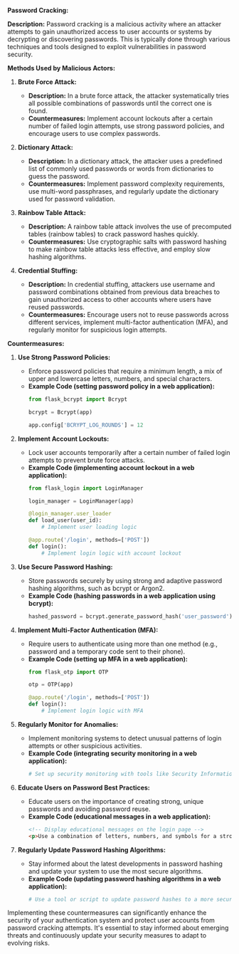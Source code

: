 **Password Cracking:**

**Description:**
Password cracking is a malicious activity where an attacker attempts to gain unauthorized access to user accounts or systems by decrypting or discovering passwords. This is typically done through various techniques and tools designed to exploit vulnerabilities in password security.

**Methods Used by Malicious Actors:**

1. **Brute Force Attack:**
   - **Description:** In a brute force attack, the attacker systematically tries all possible combinations of passwords until the correct one is found.
   - **Countermeasures:** Implement account lockouts after a certain number of failed login attempts, use strong password policies, and encourage users to use complex passwords.

2. **Dictionary Attack:**
   - **Description:** In a dictionary attack, the attacker uses a predefined list of commonly used passwords or words from dictionaries to guess the password.
   - **Countermeasures:** Implement password complexity requirements, use multi-word passphrases, and regularly update the dictionary used for password validation.

3. **Rainbow Table Attack:**
   - **Description:** A rainbow table attack involves the use of precomputed tables (rainbow tables) to crack password hashes quickly.
   - **Countermeasures:** Use cryptographic salts with password hashing to make rainbow table attacks less effective, and employ slow hashing algorithms.

4. **Credential Stuffing:**
   - **Description:** In credential stuffing, attackers use username and password combinations obtained from previous data breaches to gain unauthorized access to other accounts where users have reused passwords.
   - **Countermeasures:** Encourage users not to reuse passwords across different services, implement multi-factor authentication (MFA), and regularly monitor for suspicious login attempts.

**Countermeasures:**

1. **Use Strong Password Policies:**
   - Enforce password policies that require a minimum length, a mix of upper and lowercase letters, numbers, and special characters.
   - **Example Code (setting password policy in a web application):**
     ```python
     from flask_bcrypt import Bcrypt

     bcrypt = Bcrypt(app)

     app.config['BCRYPT_LOG_ROUNDS'] = 12
     ```

2. **Implement Account Lockouts:**
   - Lock user accounts temporarily after a certain number of failed login attempts to prevent brute force attacks.
   - **Example Code (implementing account lockout in a web application):**
     ```python
     from flask_login import LoginManager

     login_manager = LoginManager(app)

     @login_manager.user_loader
     def load_user(user_id):
         # Implement user loading logic

     @app.route('/login', methods=['POST'])
     def login():
         # Implement login logic with account lockout
     ```

3. **Use Secure Password Hashing:**
   - Store passwords securely by using strong and adaptive password hashing algorithms, such as bcrypt or Argon2.
   - **Example Code (hashing passwords in a web application using bcrypt):**
     ```python
     hashed_password = bcrypt.generate_password_hash('user_password').decode('utf-8')
     ```

4. **Implement Multi-Factor Authentication (MFA):**
   - Require users to authenticate using more than one method (e.g., password and a temporary code sent to their phone).
   - **Example Code (setting up MFA in a web application):**
     ```python
     from flask_otp import OTP

     otp = OTP(app)

     @app.route('/login', methods=['POST'])
     def login():
         # Implement login logic with MFA
     ```

5. **Regularly Monitor for Anomalies:**
   - Implement monitoring systems to detect unusual patterns of login attempts or other suspicious activities.
   - **Example Code (integrating security monitoring in a web application):**
     ```bash
     # Set up security monitoring with tools like Security Information and Event Management (SIEM)
     ```

6. **Educate Users on Password Best Practices:**
   - Educate users on the importance of creating strong, unique passwords and avoiding password reuse.
   - **Example Code (educational messages in a web application):**
     ```html
     <!-- Display educational messages on the login page -->
     <p>Use a combination of letters, numbers, and symbols for a strong password.</p>
     ```

7. **Regularly Update Password Hashing Algorithms:**
   - Stay informed about the latest developments in password hashing and update your system to use the most secure algorithms.
   - **Example Code (updating password hashing algorithms in a web application):**
     ```bash
     # Use a tool or script to update password hashes to a more secure algorithm
     ```

Implementing these countermeasures can significantly enhance the security of your authentication system and protect user accounts from password cracking attempts. It's essential to stay informed about emerging threats and continuously update your security measures to adapt to evolving risks.
